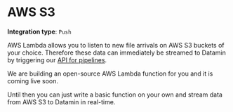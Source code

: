 # AWS S3

**Integration type**:  `Push`

AWS Lambda allows you to listen to new file arrivals on AWS S3 buckets of your choice. Therefore these data can immediately be streamed to Datamin by triggering our [API for pipelines](../../api/api-endpoints.md#run-pipeline).

We are building an open-source AWS Lambda function for you and it is coming live soon.

Until then you can just write a basic function on your own and stream data from AWS S3 to Datamin in real-time.

